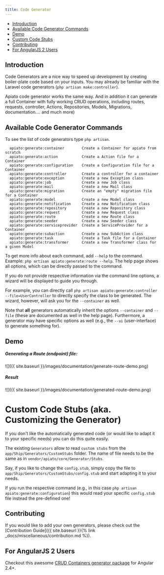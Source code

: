 ```yaml
---
title: Code Generator
---
```


- [Introduction](#introduction)
- [Available Code Generator Commands](#available-code-generators)
- [Demo](#demo)
- [Custom Code Stubs](#custom-stubs)
- [Contributing](#contributing)
- [For AngularJS 2 Users](#for-angularjs-users)

<a name="introduction"></a>

## Introduction

Code Generators are a nice way to speed up development by creating boiler-plate code based on your inputs. You may
already be familiar with the Laravel code generators (`php artisan make:controller`). 

Apiato code generator works the same way. And in addition it can generate a full Container with fully working CRUD operations, including routes, requests, controller, Actions, Repositories, Models, Migrations, documentation.... and much more)


<a name="available-code-generators"></a>
## Available Code Generator Commands

To see the list of code generators type `php artisan`.


```
  apiato:generate:container        Create a Container for apiato from scratch
  apiato:generate:action           Create a Action file for a Container
  apiato:generate:configuration    Create a Configuration file for a Container
  apiato:generate:controller       Create a controller for a container
  apiato:generate:exception        Create a new Exception class
  apiato:generate:job              Create a new Job class
  apiato:generate:mail             Create a new Mail class
  apiato:generate:migration        Create an "empty" migration file for a Container
  apiato:generate:model            Create a new Model class
  apiato:generate:notification     Create a new Notification class
  apiato:generate:repository       Create a new Repository class
  apiato:generate:request          Create a new Request class
  apiato:generate:route            Create a new Route class
  apiato:generate:seeder           Create a new Seeder class
  apiato:generate:serviceprovider  Create a ServiceProvider for a Container
  apiato:generate:subaction        Create a new SubAction class
  apiato:generate:task             Create a Task file for a Container
  apiato:generate:transformer      Create a new Transformer class for a given Model

```

To get more info about each command, add `--help` to the command. Example: `php artisan apiato:generate:route --help`. The help page shows all options, which can be directly passed to the command.

If you do not provide respective information via the command line options, a wizard will be displayed to guide you through.

For example, you can directly call `php artisan apiato:generate:controller --file=UserController` to directly specify the class
to be generated. The wizard, however, will ask you for the `--container` as well.

Note that **all** generators automatically inherit the options `--container` and `--file` (these are documented
as well in the help page). Furthermore, a generator may have specific options as well (e.g., the `--ui` (user-interface)
to generate something for).






<a name="demo"></a>

## Demo

<a name="generating-a-route-endpoint-file"></a>

##### Generating a Route (endpoint) file:

![]({{ site.baseurl }}/images/documentation/generate-route-demo.png)

<a name="result"></a>

##### Result

![]({{ site.baseurl }}/images/documentation/generated-route-demo.png)






<a name="custom-stubs"></a>
# Custom Code Stubs (aka. Customizing the Generator)

If you don't like the automatically generated code (or would like to adapt it to your specific needs) you can do this quite easily.

The existing `Generators` allow to read `custom stubs` from the `app/Ship/Generators/CustomStubs` folder. The name of 
file needs to be the same as in `vendor/apiato/core/Generator/Stubs`.

Say, if you like to change the `config.stub`, simply copy the file to `app/Ship/Generators/CustomStubs/config.stub` and 
start adapting it to your needs. 

If you run the respective command (e.g., in this case `php artisan apiato:generate:configuration`) 
this would read your specific `config.stub` file instead the pre-defined one!



<a name="contributing"></a>
## Contributing

If you would like to add your own generators, please check out the [Contribution Guide]({{ site.baseurl }}{% link _docs/miscellaneous/contribution.md %}).



<a name="for-angularjs-users"></a>
## For AngularJS 2 Users

Checkout this awesome [CRUD Containers generator package](https://github.com/llstarscreamll/Crud) for Angular 2.4+.
